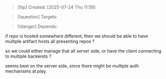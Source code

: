 
>[!tip] Created: [2025-07-24 Thu 11:59]

>[!question] Targets: 

>[!danger] Depends: 

if  repo is hosted somewhere different, then we should be able to have multiple artifact hosts all presenting repos ?

so we could either manage that all server side, or have the client connecting to multiple backends ?

seems best on the server side, since there might be multiple auth mechanisms at play.